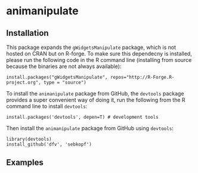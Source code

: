 animanipulate
=============


## Installation

This package expands the ```gWidgetsManipulate``` package, which is not hosted on CRAN but on R-forge. To make sure this dependecny is installed, please run the following code in the R command line (installing from source because the binaries are not always available):
```
install.packages("gWidgetsManipulate", repos="http://R-Forge.R-project.org", type = "source")
````

To install the ```animanipulate``` package from GitHub, the ```devtools``` package provides a super convenient way of doing it, run the following from the R command line to install ```devtools```:
```
install.packages('devtools', depen=T) # development tools
```

Then install the ```animanipulate``` package from GitHub using ```devtools```:
```
library(devtools)
install_github('dfv', 'sebkopf')
```

## Examples
